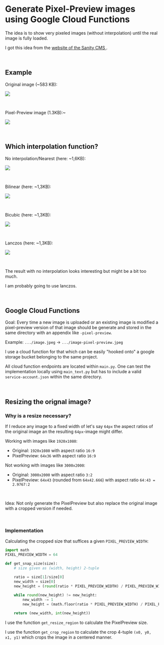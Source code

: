 
# Generate Pixel-Preview images using Google Cloud Functions 

The idea is to show very pixeled images (without interpolation) until 
the real image is fully loaded.

I got this idea from the [website of the Sanity CMS ](https://www.sanity.io/blog).

<br/>

## Example 

Original image (~583 KB):

![](examples/tmp-crop.jpg)

<br/>

Pixel-Preview image (1.3KB):~

![](examples/tmp-pixel-lanczos.jpg)

<br/>

## Which interpolation function?

No interpolation/Nearest (here: ~1,6KB):

![](examples/tmp-pixel-nearest.jpg)

<br/>

Bilinear (here: ~1,3KB):

![](examples/tmp-pixel-bilinear.jpg)

<br/>

Bicubic (here: ~1,3KB):

![](examples/tmp-pixel-bicubic.jpg)

<br/>

Lanczos (here: ~1,3KB):

![](examples/tmp-pixel-lanczos.jpg)

<br/>

The result with no interpolation looks interesting but might be a bit too much.

I am probably going to use lanczos.

<br/>

## Google Cloud Functions

Goal: Every time a new image is uploaded or an existing image is modified a 
pixel-preview version of that image should be generate and stored in the same 
directory with an appendix like `-pixel-preview`.

Example: `.../image.jpeg` -> `.../image-pixel-preview.jpeg`

I use a cloud function for that which can be easily "hooked onto" a google 
storage bucket belonging to the same project.

All cloud function endpoints are located within `main.py`. One can test the
implementation locally using `main_text.py` but has to include a valid 
`service-account.json` within the same directory.

<br/>

## Resizing the orignal image?

### Why is a resize necessary? 

If I reduce any image to a fixed width of let's say `64px` the aspect ratios
of the original image an the resulting `64px`-image might differ.

Working with images like `1920x1080`:
* Original: `1920x1080` with aspect ratio `16:9`
* PixelPreview: `64x36` with aspect ratio `16:9`

Not working with images like `3000x2000`:
* Original: `3000x2000` with aspect ratio `3:2`
* PixelPreview: `64x43` (rounded from `64x42.666`) with aspect ratio `64:43 = 2.9767:2`

<br/>

Idea: Not only generate the PixelPreview but also replace the original image 
with a cropped version if needed.

<br/>

### Implementation

Calculating the cropped size that suffices a given `PIXEL_PREVIEW_WIDTH`:

```python
import math
PIXEL_PREVIEW_WIDTH = 64

def get_snap_size(size):
    # size given as (width, height) 2-tuple

    ratio = size[1]/size[0]
    new_width = size[0]
    new_height = (round(ratio * PIXEL_PREVIEW_WIDTH) / PIXEL_PREVIEW_WIDTH) * size[0]
    
    while round(new_height) != new_height:
        new_width -= 1
        new_height = (math.floor(ratio * PIXEL_PREVIEW_WIDTH) / PIXEL_PREVIEW_WIDTH) * new_width

    return (new_width, int(new_height))
```

I use the function `get_resize_region` to calculate the PixelPreview size.

I use the function `get_crop_region` to calculate the crop 4-tuple 
`(x0, y0, x1, y1)` which crops the image in a centered manner.











